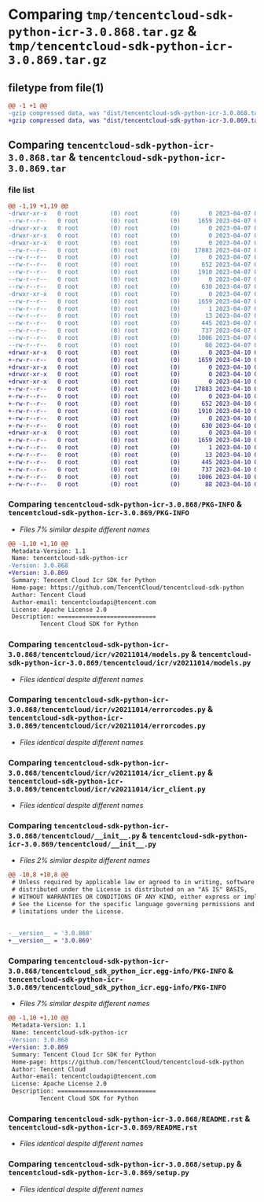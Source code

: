 # Comparing `tmp/tencentcloud-sdk-python-icr-3.0.868.tar.gz` & `tmp/tencentcloud-sdk-python-icr-3.0.869.tar.gz`

## filetype from file(1)

```diff
@@ -1 +1 @@
-gzip compressed data, was "dist/tencentcloud-sdk-python-icr-3.0.868.tar", last modified: Fri Apr  7 00:40:37 2023, max compression
+gzip compressed data, was "dist/tencentcloud-sdk-python-icr-3.0.869.tar", last modified: Mon Apr 10 03:07:03 2023, max compression
```

## Comparing `tencentcloud-sdk-python-icr-3.0.868.tar` & `tencentcloud-sdk-python-icr-3.0.869.tar`

### file list

```diff
@@ -1,19 +1,19 @@
-drwxr-xr-x   0 root         (0) root         (0)        0 2023-04-07 00:40:37.000000 tencentcloud-sdk-python-icr-3.0.868/
--rw-r--r--   0 root         (0) root         (0)     1659 2023-04-07 00:40:37.000000 tencentcloud-sdk-python-icr-3.0.868/PKG-INFO
-drwxr-xr-x   0 root         (0) root         (0)        0 2023-04-07 00:40:37.000000 tencentcloud-sdk-python-icr-3.0.868/tencentcloud/
-drwxr-xr-x   0 root         (0) root         (0)        0 2023-04-07 00:40:37.000000 tencentcloud-sdk-python-icr-3.0.868/tencentcloud/icr/
-drwxr-xr-x   0 root         (0) root         (0)        0 2023-04-07 00:40:37.000000 tencentcloud-sdk-python-icr-3.0.868/tencentcloud/icr/v20211014/
--rw-r--r--   0 root         (0) root         (0)    17883 2023-04-07 00:40:37.000000 tencentcloud-sdk-python-icr-3.0.868/tencentcloud/icr/v20211014/models.py
--rw-r--r--   0 root         (0) root         (0)        0 2023-04-07 00:40:37.000000 tencentcloud-sdk-python-icr-3.0.868/tencentcloud/icr/v20211014/__init__.py
--rw-r--r--   0 root         (0) root         (0)      652 2023-04-07 00:40:37.000000 tencentcloud-sdk-python-icr-3.0.868/tencentcloud/icr/v20211014/errorcodes.py
--rw-r--r--   0 root         (0) root         (0)     1910 2023-04-07 00:40:37.000000 tencentcloud-sdk-python-icr-3.0.868/tencentcloud/icr/v20211014/icr_client.py
--rw-r--r--   0 root         (0) root         (0)        0 2023-04-07 00:40:37.000000 tencentcloud-sdk-python-icr-3.0.868/tencentcloud/icr/__init__.py
--rw-r--r--   0 root         (0) root         (0)      630 2023-04-07 00:40:37.000000 tencentcloud-sdk-python-icr-3.0.868/tencentcloud/__init__.py
-drwxr-xr-x   0 root         (0) root         (0)        0 2023-04-07 00:40:37.000000 tencentcloud-sdk-python-icr-3.0.868/tencentcloud_sdk_python_icr.egg-info/
--rw-r--r--   0 root         (0) root         (0)     1659 2023-04-07 00:40:37.000000 tencentcloud-sdk-python-icr-3.0.868/tencentcloud_sdk_python_icr.egg-info/PKG-INFO
--rw-r--r--   0 root         (0) root         (0)        1 2023-04-07 00:40:37.000000 tencentcloud-sdk-python-icr-3.0.868/tencentcloud_sdk_python_icr.egg-info/dependency_links.txt
--rw-r--r--   0 root         (0) root         (0)       13 2023-04-07 00:40:37.000000 tencentcloud-sdk-python-icr-3.0.868/tencentcloud_sdk_python_icr.egg-info/top_level.txt
--rw-r--r--   0 root         (0) root         (0)      445 2023-04-07 00:40:37.000000 tencentcloud-sdk-python-icr-3.0.868/tencentcloud_sdk_python_icr.egg-info/SOURCES.txt
--rw-r--r--   0 root         (0) root         (0)      737 2023-04-07 00:40:37.000000 tencentcloud-sdk-python-icr-3.0.868/README.rst
--rw-r--r--   0 root         (0) root         (0)     1006 2023-04-07 00:40:37.000000 tencentcloud-sdk-python-icr-3.0.868/setup.py
--rw-r--r--   0 root         (0) root         (0)       88 2023-04-07 00:40:37.000000 tencentcloud-sdk-python-icr-3.0.868/setup.cfg
+drwxr-xr-x   0 root         (0) root         (0)        0 2023-04-10 03:07:03.000000 tencentcloud-sdk-python-icr-3.0.869/
+-rw-r--r--   0 root         (0) root         (0)     1659 2023-04-10 03:07:03.000000 tencentcloud-sdk-python-icr-3.0.869/PKG-INFO
+drwxr-xr-x   0 root         (0) root         (0)        0 2023-04-10 03:07:03.000000 tencentcloud-sdk-python-icr-3.0.869/tencentcloud/
+drwxr-xr-x   0 root         (0) root         (0)        0 2023-04-10 03:07:03.000000 tencentcloud-sdk-python-icr-3.0.869/tencentcloud/icr/
+drwxr-xr-x   0 root         (0) root         (0)        0 2023-04-10 03:07:03.000000 tencentcloud-sdk-python-icr-3.0.869/tencentcloud/icr/v20211014/
+-rw-r--r--   0 root         (0) root         (0)    17883 2023-04-10 03:07:03.000000 tencentcloud-sdk-python-icr-3.0.869/tencentcloud/icr/v20211014/models.py
+-rw-r--r--   0 root         (0) root         (0)        0 2023-04-10 03:07:03.000000 tencentcloud-sdk-python-icr-3.0.869/tencentcloud/icr/v20211014/__init__.py
+-rw-r--r--   0 root         (0) root         (0)      652 2023-04-10 03:07:03.000000 tencentcloud-sdk-python-icr-3.0.869/tencentcloud/icr/v20211014/errorcodes.py
+-rw-r--r--   0 root         (0) root         (0)     1910 2023-04-10 03:07:03.000000 tencentcloud-sdk-python-icr-3.0.869/tencentcloud/icr/v20211014/icr_client.py
+-rw-r--r--   0 root         (0) root         (0)        0 2023-04-10 03:07:03.000000 tencentcloud-sdk-python-icr-3.0.869/tencentcloud/icr/__init__.py
+-rw-r--r--   0 root         (0) root         (0)      630 2023-04-10 03:07:03.000000 tencentcloud-sdk-python-icr-3.0.869/tencentcloud/__init__.py
+drwxr-xr-x   0 root         (0) root         (0)        0 2023-04-10 03:07:03.000000 tencentcloud-sdk-python-icr-3.0.869/tencentcloud_sdk_python_icr.egg-info/
+-rw-r--r--   0 root         (0) root         (0)     1659 2023-04-10 03:07:03.000000 tencentcloud-sdk-python-icr-3.0.869/tencentcloud_sdk_python_icr.egg-info/PKG-INFO
+-rw-r--r--   0 root         (0) root         (0)        1 2023-04-10 03:07:03.000000 tencentcloud-sdk-python-icr-3.0.869/tencentcloud_sdk_python_icr.egg-info/dependency_links.txt
+-rw-r--r--   0 root         (0) root         (0)       13 2023-04-10 03:07:03.000000 tencentcloud-sdk-python-icr-3.0.869/tencentcloud_sdk_python_icr.egg-info/top_level.txt
+-rw-r--r--   0 root         (0) root         (0)      445 2023-04-10 03:07:03.000000 tencentcloud-sdk-python-icr-3.0.869/tencentcloud_sdk_python_icr.egg-info/SOURCES.txt
+-rw-r--r--   0 root         (0) root         (0)      737 2023-04-10 03:07:03.000000 tencentcloud-sdk-python-icr-3.0.869/README.rst
+-rw-r--r--   0 root         (0) root         (0)     1006 2023-04-10 03:07:03.000000 tencentcloud-sdk-python-icr-3.0.869/setup.py
+-rw-r--r--   0 root         (0) root         (0)       88 2023-04-10 03:07:03.000000 tencentcloud-sdk-python-icr-3.0.869/setup.cfg
```

### Comparing `tencentcloud-sdk-python-icr-3.0.868/PKG-INFO` & `tencentcloud-sdk-python-icr-3.0.869/PKG-INFO`

 * *Files 7% similar despite different names*

```diff
@@ -1,10 +1,10 @@
 Metadata-Version: 1.1
 Name: tencentcloud-sdk-python-icr
-Version: 3.0.868
+Version: 3.0.869
 Summary: Tencent Cloud Icr SDK for Python
 Home-page: https://github.com/TencentCloud/tencentcloud-sdk-python
 Author: Tencent Cloud
 Author-email: tencentcloudapi@tencent.com
 License: Apache License 2.0
 Description: ============================
         Tencent Cloud SDK for Python
```

### Comparing `tencentcloud-sdk-python-icr-3.0.868/tencentcloud/icr/v20211014/models.py` & `tencentcloud-sdk-python-icr-3.0.869/tencentcloud/icr/v20211014/models.py`

 * *Files identical despite different names*

### Comparing `tencentcloud-sdk-python-icr-3.0.868/tencentcloud/icr/v20211014/errorcodes.py` & `tencentcloud-sdk-python-icr-3.0.869/tencentcloud/icr/v20211014/errorcodes.py`

 * *Files identical despite different names*

### Comparing `tencentcloud-sdk-python-icr-3.0.868/tencentcloud/icr/v20211014/icr_client.py` & `tencentcloud-sdk-python-icr-3.0.869/tencentcloud/icr/v20211014/icr_client.py`

 * *Files identical despite different names*

### Comparing `tencentcloud-sdk-python-icr-3.0.868/tencentcloud/__init__.py` & `tencentcloud-sdk-python-icr-3.0.869/tencentcloud/__init__.py`

 * *Files 2% similar despite different names*

```diff
@@ -10,8 +10,8 @@
 # Unless required by applicable law or agreed to in writing, software
 # distributed under the License is distributed on an "AS IS" BASIS,
 # WITHOUT WARRANTIES OR CONDITIONS OF ANY KIND, either express or implied.
 # See the License for the specific language governing permissions and
 # limitations under the License.
 
 
-__version__ = '3.0.868'
+__version__ = '3.0.869'
```

### Comparing `tencentcloud-sdk-python-icr-3.0.868/tencentcloud_sdk_python_icr.egg-info/PKG-INFO` & `tencentcloud-sdk-python-icr-3.0.869/tencentcloud_sdk_python_icr.egg-info/PKG-INFO`

 * *Files 7% similar despite different names*

```diff
@@ -1,10 +1,10 @@
 Metadata-Version: 1.1
 Name: tencentcloud-sdk-python-icr
-Version: 3.0.868
+Version: 3.0.869
 Summary: Tencent Cloud Icr SDK for Python
 Home-page: https://github.com/TencentCloud/tencentcloud-sdk-python
 Author: Tencent Cloud
 Author-email: tencentcloudapi@tencent.com
 License: Apache License 2.0
 Description: ============================
         Tencent Cloud SDK for Python
```

### Comparing `tencentcloud-sdk-python-icr-3.0.868/README.rst` & `tencentcloud-sdk-python-icr-3.0.869/README.rst`

 * *Files identical despite different names*

### Comparing `tencentcloud-sdk-python-icr-3.0.868/setup.py` & `tencentcloud-sdk-python-icr-3.0.869/setup.py`

 * *Files identical despite different names*

